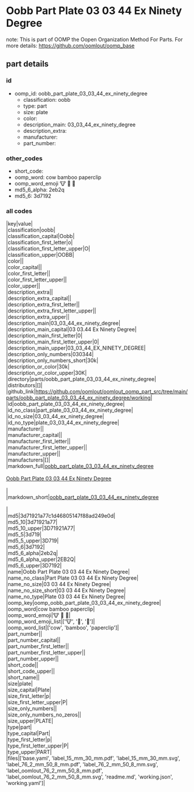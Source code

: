 # Oobb Part Plate 03 03 44 Ex Ninety Degree  

note: This is part of OOMP the Oopen Organization Method For Parts. For more details: https://github.com/oomlout/oomp_base

##  part details





### id
* oomp_id: oobb_part_plate_03_03_44_ex_ninety_degree
  * classification: oobb
  * type: part
  * size: plate
  * color: 
  * description_main: 03_03_44_ex_ninety_degree
  * description_extra: 
  * manufacturer: 
  * part_number: 

### other_codes
* short_code: 
* oomp_word: cow bamboo paperclip
* oomp_word_emoji :cow: :bamboo: :paperclip:
* md5_6_alpha: 2eb2q
* md5_6: 3d7192

### all codes 
|key|value|  
|classification|oobb|  
|classification_capital|Oobb|  
|classification_first_letter|o|  
|classification_first_letter_upper|O|  
|classification_upper|OOBB|  
|color||  
|color_capital||  
|color_first_letter||  
|color_first_letter_upper||  
|color_upper||  
|description_extra||  
|description_extra_capital||  
|description_extra_first_letter||  
|description_extra_first_letter_upper||  
|description_extra_upper||  
|description_main|03_03_44_ex_ninety_degree|  
|description_main_capital|03 03.44 Ex Ninety Degree|  
|description_main_first_letter|0|  
|description_main_first_letter_upper|0|  
|description_main_upper|03_03_44_EX_NINETY_DEGREE|  
|description_only_numbers|030344|  
|description_only_numbers_short|30k|  
|description_or_color|30k|  
|description_or_color_upper|30K|  
|directory|parts/oobb_part_plate_03_03_44_ex_ninety_degree|  
|distributors|[]|  
|github_link|https://github.com/oomlout/oomlout_oomp_part_src/tree/main/parts/oobb_part_plate_03_03_44_ex_ninety_degree/working|  
|id|oobb_part_plate_03_03_44_ex_ninety_degree|  
|id_no_class|part_plate_03_03_44_ex_ninety_degree|  
|id_no_size|03_03_44_ex_ninety_degree|  
|id_no_type|plate_03_03_44_ex_ninety_degree|  
|manufacturer||  
|manufacturer_capital||  
|manufacturer_first_letter||  
|manufacturer_first_letter_upper||  
|manufacturer_upper||  
|manufacturers|[]|  
|markdown_full|[oobb_part_plate_03_03_44_ex_ninety_degree](https://github.com/oomlout/oomlout_oomp_part_src/tree/main/parts/oobb_part_plate_03_03_44_ex_ninety_degree/working)<br>[](https://github.com/oomlout/oomlout_oomp_part_src/tree/main/parts/oobb_part_plate_03_03_44_ex_ninety_degree/working)<br>[Oobb Part Plate 03 03 44 Ex Ninety Degree](https://github.com/oomlout/oomlout_oomp_part_src/tree/main/parts/oobb_part_plate_03_03_44_ex_ninety_degree/working)<br><br>|  
|markdown_short|[oobb_part_plate_03_03_44_ex_ninety_degree](https://github.com/oomlout/oomlout_oomp_part_src/tree/main/parts/oobb_part_plate_03_03_44_ex_ninety_degree/working)<br><br>|  
|md5|3d71921a77c1d46805147f88ad249e0d|  
|md5_10|3d71921a77|  
|md5_10_upper|3D71921A77|  
|md5_5|3d719|  
|md5_5_upper|3D719|  
|md5_6|3d7192|  
|md5_6_alpha|2eb2q|  
|md5_6_alpha_upper|2EB2Q|  
|md5_6_upper|3D7192|  
|name|Oobb Part Plate 03 03 44 Ex Ninety Degree|  
|name_no_class|Part Plate 03 03 44 Ex Ninety Degree|  
|name_no_size|03 03 44 Ex Ninety Degree|  
|name_no_size_short|03 03 44 Ex Ninety Degree|  
|name_no_type|Plate 03 03 44 Ex Ninety Degree|  
|oomp_key|oomp_oobb_part_plate_03_03_44_ex_ninety_degree|  
|oomp_word|cow bamboo paperclip|  
|oomp_word_emoji|:cow: :bamboo: :paperclip:|  
|oomp_word_emoji_list|[':cow:', ':bamboo:', ':paperclip:']|  
|oomp_word_list|['cow', 'bamboo', 'paperclip']|  
|part_number||  
|part_number_capital||  
|part_number_first_letter||  
|part_number_first_letter_upper||  
|part_number_upper||  
|short_code||  
|short_code_upper||  
|short_name||  
|size|plate|  
|size_capital|Plate|  
|size_first_letter|p|  
|size_first_letter_upper|P|  
|size_only_numbers||  
|size_only_numbers_no_zeros||  
|size_upper|PLATE|  
|type|part|  
|type_capital|Part|  
|type_first_letter|p|  
|type_first_letter_upper|P|  
|type_upper|PART|  
|files|['base.yaml', 'label_15_mm_30_mm.pdf', 'label_15_mm_30_mm.svg', 'label_76_2_mm_50_8_mm.pdf', 'label_76_2_mm_50_8_mm.svg', 'label_oomlout_76_2_mm_50_8_mm.pdf', 'label_oomlout_76_2_mm_50_8_mm.svg', 'readme.md', 'working.json', 'working.yaml']|  
